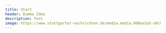 ```yaml
---
title: Start
header: Dumme Idee
description: Test
image: https://www.stuttgarter-nachrichten.de/media.media.008ea3a5-a9c9-407a-8291-937ab43ac73e.original1024.jpg
---
```

